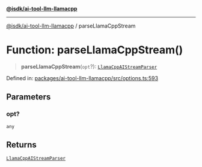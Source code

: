 [**@isdk/ai-tool-llm-llamacpp**](../README.md)

***

[@isdk/ai-tool-llm-llamacpp](../globals.md) / parseLlamaCppStream

# Function: parseLlamaCppStream()

> **parseLlamaCppStream**(`opt`?): [`LlamaCppAIStreamParser`](../type-aliases/LlamaCppAIStreamParser.md)

Defined in: [packages/ai-tool-llm-llamacpp/src/options.ts:593](https://github.com/isdk/ai-tool-llm-llamacpp.js/blob/98c88069640b24b5eaf5e6da1e4f97586559b4a8/src/options.ts#L593)

## Parameters

### opt?

`any`

## Returns

[`LlamaCppAIStreamParser`](../type-aliases/LlamaCppAIStreamParser.md)
